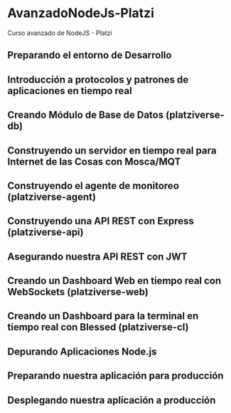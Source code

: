 # AvanzadoNodeJs-Platzi

Curso avanzado de NodeJS - Platzi

## Preparando el entorno de Desarrollo

## Introducción a protocolos y patrones de aplicaciones en tiempo real

## Creando Módulo de Base de Datos (platziverse-db)

## Construyendo un servidor en tiempo real para Internet de las Cosas con Mosca/MQT

## Construyendo el agente de monitoreo (platziverse-agent)

## Construyendo una API REST con Express (platziverse-api)

## Asegurando nuestra API REST con JWT

## Creando un Dashboard Web en tiempo real con WebSockets (platziverse-web)

## Creando un Dashboard para la terminal en tiempo real con Blessed (platziverse-cl)

## Depurando Aplicaciones Node.js

## Preparando nuestra aplicación para producción

## Desplegando nuestra aplicación a producción
